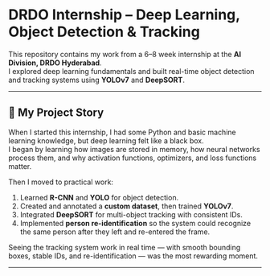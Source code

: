 # DRDO Internship – Deep Learning, Object Detection & Tracking

This repository contains my work from a 6–8 week internship at the **AI Division, DRDO Hyderabad**.  
I explored deep learning fundamentals and built real-time object detection and tracking systems using **YOLOv7** and **DeepSORT**.

---

## 📝 My Project Story
When I started this internship, I had some Python and basic machine learning knowledge, but deep learning felt like a black box.  
I began by learning how images are stored in memory, how neural networks process them, and why activation functions, optimizers, and loss functions matter.

Then I moved to practical work:
1. Learned **R-CNN** and **YOLO** for object detection.
2. Created and annotated a **custom dataset**, then trained **YOLOv7**.
3. Integrated **DeepSORT** for multi-object tracking with consistent IDs.
4. Implemented **person re-identification** so the system could recognize the same person after they left and re-entered the frame.

Seeing the tracking system work in real time — with smooth bounding boxes, stable IDs, and re-identification — was the most rewarding moment.

---


